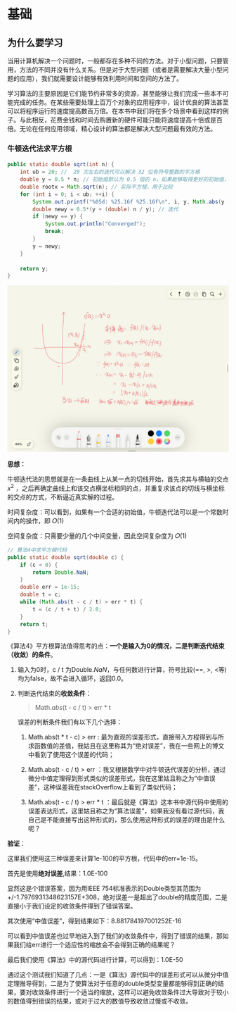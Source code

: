 # 基础

## 为什么要学习
当用计算机解决一个问题时，一般都存在多种不同的方法。对于小型问题，只要管用，方法的不同并没有什么关系。但是对于大型问题（或者是需要解决大量小型问题的应用），我们就需要设计能够有效利用时间和空间的方法了。

学习算法的主要原因是它们能节约非常多的资源，甚至能够让我们完成一些本不可能完成的任务。在某些需要处理上百万个对象的应用程序中，设计优良的算法甚至可以将程序运行的速度提高数百万倍。在本书中我们将在多个场景中看到这样的例子。与此相反，花费金钱和时间去购置新的硬件可能只能将速度提高十倍或是百倍。无论在任何应用领域，精心设计的算法都是解决大型问题最有效的方法。

### 牛顿迭代法求平方根

```java
public static double sqrt(int n) {
    int ub = 20; //  20 次左右的迭代可以解决 32 位有符号整数的平方根
    double y = 0.5 * n; // 初始值默认为 0.5 倍的 n，如果能够取得更好的初始值，算法性能会有进一步的提升
    double rootx = Math.sqrt(n); // 实际平方根，用于比较
    for (int i = 0; i < ub; ++i) {
        System.out.printf("%05d: %25.16f %25.16f\n", i, y, Math.abs(y - rootx) / rootx);
        double newy = 0.5*(y + (double) n / y); // 迭代
        if (newy == y) {
            System.out.println("Converged");
            break;
        }
        y = newy;
    }

    return y;
}
```

![image-20230614112539294](基础.assets/image-20230614112539294.png)

**思想：**

牛顿迭代法的思想就是在一条曲线上从某一点的切线开始，首先求其与横轴的交点 $x^2$ ，之后再确定曲线上和该交点横坐标相同的点，并重复求该点的切线与横坐标的交点的方式，不断逼近真实解的过程。

时间复杂度：可以看到，如果有一个合适的初始值，牛顿迭代法可以是一个常数时间内的操作，即 𝑂(1)

空间复杂度：只需要少量的几个中间变量，因此空间复杂度为 𝑂(1)

```java
// 算法4中求平方根代码 
public static double sqrt(double c) {
    if (c < 0) {
        return Double.NaN;
    }
    double err = 1e-15;
    double t = c;
    while (Math.abs(t - c / t) > err * t) {
        t = (c / t + t) / 2.0;
    }
    return t;
}
```

《算法4》平方根算法值得思考的点：**一个是输入为0的情况，二是判断迭代结束（收敛）的条件**。

1. 输入为0时，c / t 为Double.*NaN*，与任何数进行计算，符号比较(==, >, <等) 均为false，故不会进入循环，返回0.0。

2. 判断迭代结束的**收敛条件**：

   > Math.*abs*(t - c / t) > err * t

   误差的判断条件我们有以下几个选择：

   1. Math.abs(t * t - c) > err : 最为直观的误差形式，直接带入方程得到与所求函数值的差值，我姑且在这里称其为“绝对误差”，我在一些网上的博文中看到了使用这个误差的代码；

   2. Math.abs(t - c / t) > err ：我又根据数学中对牛顿迭代误差的分析，通过微分中值定理得到形式类似的误差形式，我在这里姑且称之为“中值误差”，这种误差我在stackOverflow上看到了类似代码；

   3. Math.abs(t - c / t) > err * t ：最后就是《算法》这本书中源代码中使用的误差表达形式，这里姑且称之为“算法误差”，如果我没有看过源代码，我自己是不能直接写出这种形式的，那么使用这种形式的误差的理由是什么呢？
   
      

**验证**：

这里我们使用这三种误差来计算1e-100的平方根，代码中的err=1e-15。

首先是使用**绝对误差**,结果：1.0E-100

显然这是个错误答案，因为用IEEE 754标准表示的Double类型其范围为+/-1.7976931348623157E+308，绝对误差一是超出了double的精度范围，二是直接小于我们设定的收敛条件得到了错误答案。

其次使用“中值误差”，得到结果如下：8.881784197001252E-16

可以看到中值误差也过早地进入到了我们的收敛条件中，得到了错误的结果，那如果我们给err进行一个适应性的缩放会不会得到正确的结果呢？

最后我们使用《算法》中的源代码进行计算，可以得到：1.0E-50

通过这个测试我们知道了几点：一是《算法》源代码中的误差形式可以从微分中值定理推导得到，二是为了使算法对于任意的double类型变量都能够得到正确的结果，要对收敛条件进行一个适当的缩放，这样可以避免收敛条件过大导致对于较小的数值得到错误的结果，或对于过大的数值导致收敛过慢或不收敛。

